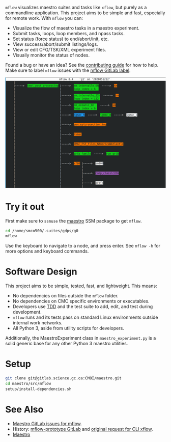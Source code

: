 `mflow` visualizes maestro suites and tasks like `xflow`, but purely as a commandline application. This project aims to be simple and fast, especially for remote work. With `mflow` you can:

* Visualize the flow of maestro tasks in a maestro experiment.
* Submit tasks, loops, loop members, and npass tasks.
* Set status (force status) to end/abort/init, etc.
* View success/abort/submit listings/logs.
* View or edit CFG/TSK/XML experiment files.
* Visually monitor the status of nodes.

Found a bug or have an idea? See the [contributing guide](/CONTRIBUTING.md) for how to help. Make sure to label `mflow` issues with the [mflow GitLab label](https://gitlab.science.gc.ca/CMOI/maestro/issues?label_name%5B%5D=component%3Amflow).

![alt text](screenshots/gdps-g0-0.4.png)

# Try it out

First make sure to `ssmuse` the [maestro](https://gitlab.science.gc.ca/cmoi/maestro) SSM package to get `mflow`.

```bash
cd /home/smco500/.suites/gdps/g0
mflow
```

Use the keyboard to navigate to a node, and press enter. See `mflow -h` for more options and keyboard commands.

# Software Design

This project aims to be simple, tested, fast, and lightweight. This means:

* No dependencies on files outside the `mflow` folder.
* No dependencies on CMC specific environments or executables.
* Developers use [TDD](https://en.wikipedia.org/wiki/Test-driven_development) and the test suite to add, edit, and test during development.
* `mflow` runs and its tests pass on standard Linux environments outside internal work networks.
* All Python 3, aside from utility scripts for developers.

Additionally, the MaestroExperiment class in `maestro_experiment.py` is a solid generic base for any other Python 3 maestro utilities.

# Setup

```bash
git clone git@gitlab.science.gc.ca:CMOI/maestro.git
cd maestro/src/mflow
setup/install-dependencies.sh
```

# See Also

* [Maestro GitLab issues for mflow](https://gitlab.science.gc.ca/CMOI/maestro/issues?label_name%5B%5D=component%3Amflow).
* History: [mflow-prototype GitLab](https://gitlab.science.gc.ca/CMOI/mflow-prototype) and [original request for CLI xflow](https://gitlab.science.gc.ca/CMOI/maestro/issues/122).
* [Maestro](https://gitlab.science.gc.ca/CMOI/maestro)
